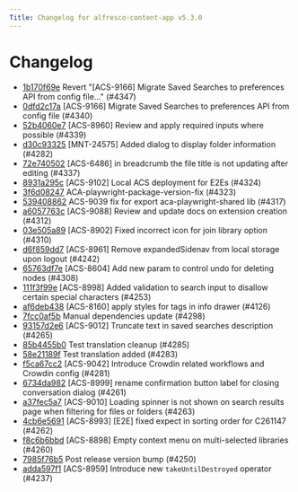 ```yaml
---
Title: Changelog for alfresco-content-app v5.3.0
---
```


# Changelog

- [1b170f69e](https://github.com/Alfresco/alfresco-content-app.git//commit/1b170f69e) Revert &#34;[ACS-9166] Migrate Saved Searches to preferences API from config file…&#34; (#4347)
- [0dfd2c17a](https://github.com/Alfresco/alfresco-content-app.git//commit/0dfd2c17a) [ACS-9166] Migrate Saved Searches to preferences API from config file (#4340)
- [52b4060e7](https://github.com/Alfresco/alfresco-content-app.git//commit/52b4060e7) [ACS-8960] Review and apply required inputs where possible (#4339)
- [d30c93325](https://github.com/Alfresco/alfresco-content-app.git//commit/d30c93325) [MNT-24575] Added dialog to display folder information (#4282)
- [72e740502](https://github.com/Alfresco/alfresco-content-app.git//commit/72e740502) [ACS-6486] in breadcrumb the file title is not updating after editing (#4337)
- [8931a295c](https://github.com/Alfresco/alfresco-content-app.git//commit/8931a295c) [ACS-9102] Local ACS deployment for E2Es (#4324)
- [3f6d08247](https://github.com/Alfresco/alfresco-content-app.git//commit/3f6d08247) ACA-playwright-package-version-fix (#4323)
- [539408862](https://github.com/Alfresco/alfresco-content-app.git//commit/539408862) ACS-9039 fix for export aca-playwright-shared lib (#4317)
- [a6057763c](https://github.com/Alfresco/alfresco-content-app.git//commit/a6057763c) [ACS-9088] Review and update docs on extension creation (#4312)
- [03e505a89](https://github.com/Alfresco/alfresco-content-app.git//commit/03e505a89) [ACS-8902] Fixed incorrect icon for join library option (#4310)
- [d6f859dd7](https://github.com/Alfresco/alfresco-content-app.git//commit/d6f859dd7) [ACS-8961] Remove expandedSidenav from local storage upon logout (#4242)
- [65763df7e](https://github.com/Alfresco/alfresco-content-app.git//commit/65763df7e) [ACS-8604] Add new param to control undo for deleting nodes (#4308)
- [111f3f99e](https://github.com/Alfresco/alfresco-content-app.git//commit/111f3f99e) [ACS-8998] Added validation to search input to disallow certain special characters (#4253)
- [af6deb438](https://github.com/Alfresco/alfresco-content-app.git//commit/af6deb438) [ACS-8160] apply styles for tags in info drawer (#4126)
- [7fcc0af5b](https://github.com/Alfresco/alfresco-content-app.git//commit/7fcc0af5b) Manual dependencies update (#4298)
- [93157d2e6](https://github.com/Alfresco/alfresco-content-app.git//commit/93157d2e6) [ACS-9012] Truncate text in saved searches description (#4265)
- [85b4455b0](https://github.com/Alfresco/alfresco-content-app.git//commit/85b4455b0) Test translation cleanup (#4285)
- [58e21189f](https://github.com/Alfresco/alfresco-content-app.git//commit/58e21189f) Test translation added (#4283)
- [f5ca67cc2](https://github.com/Alfresco/alfresco-content-app.git//commit/f5ca67cc2) [ACS-9042]  Introduce Crowdin related workflows and Crowdin config (#4281)
- [6734da982](https://github.com/Alfresco/alfresco-content-app.git//commit/6734da982) [ACS-8999] rename confirmation button label for closing conversation dialog (#4261)
- [a37fec5a7](https://github.com/Alfresco/alfresco-content-app.git//commit/a37fec5a7) [ACS-9010] Loading spinner is not shown on search results page when filtering for files or folders (#4263)
- [4cb6e5691](https://github.com/Alfresco/alfresco-content-app.git//commit/4cb6e5691) [ACS-8993] [E2E] fixed expect in sorting order for C261147 (#4262)
- [f8c6b6bbd](https://github.com/Alfresco/alfresco-content-app.git//commit/f8c6b6bbd) [ACS-8898] Empty context menu on multi-selected libraries (#4260)
- [7985f76b5](https://github.com/Alfresco/alfresco-content-app.git//commit/7985f76b5) Post release version bump (#4250)
- [adda597f1](https://github.com/Alfresco/alfresco-content-app.git//commit/adda597f1) [ACS-8959] Introduce new `takeUntilDestroyed` operator (#4237)


